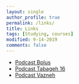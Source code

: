 ```yaml
---
layout: single
author_profile: true
permalink: /links/
title: Links
tags: [Studying, courses]
modified: 9-14-2019
comments: false
---
```



* [Podcast Bplus](https://bpluspodcast.com/)
* [Podcast Tabageh 16](https://tehranpodcast.ir/tabaghe16/)
* [Podcast Vazneh](https://fidibo.com/channel/30000079-vazneh-%D9%BE%D8%A7%D8%AF%DA%A9%D8%B3%D8%AA-%D9%88%D8%B1%D8%B2%D8%B4%DB%8C-%D9%88%D8%B2%D9%86%D9%87)
